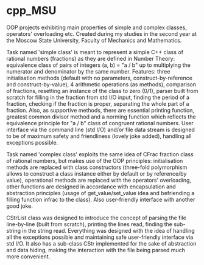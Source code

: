 # cpp_MSU
OOP projects exhibiting main properties of simple and complex classes, operators' overloading etc. Created during my studies in the second year at the Moscow State University, Faculty of Mechanics and Mathematics.

Task named 'simple class' is meant to represent a simple C++ class of rational numbers (fractions) as they are defined in Number Theory: equivalence class of pairs of integers (a, b) = "a / b" up to multiplying the numerator and denominator by the same number.
Features: three initialisation methods (default with no parameters, construct-by-reference and construct-by-value), 4 arithmetic operations (as methods), comparison of fractions, resetting an instance of the class to zero (0/1), parser built from scratch for filling in the fraction from std I/O input, finding the period of a fraction, checking if the fraction is proper, separating the whole part of a fraction. Also, as supportive methods, there are essential printing function, greatest common divisor method and a norming function which reflects the equivalence principle for "a / b" class of congruent rational numbers.
User interface via the command line (std I/O) and/or file data stream is designed to be of maximum safety and friendliness (lovely joke added), handling all exceptions possible.

Task named 'complex class' exploits the same idea of CFrac fraction class of rational numbers, but makes use of the OOP principles: initialisation methods are replaced with class constructors (three-fold polymorphism allows to construct a class instance either by default or by reference/by value), operational methods are replaced with the operators' overloading, other functions are designed in accordance with encapsulation and abstraction principles (usage of get_value/set_value idea and befriending a filling function infrac to the class). Also user-friendly interface with another good joke.

CStrList class was designed to introduce the concept of parsing the file line-by-line (built from scratch), printing the lines read, finding the sub-string in the string read. Everything was designed with the idea of handling all the exceptions possible and maintaining safe user-friendly interface via std I/O. It also has a sub-class CStr implemented for the sake of abstraction and data hiding, making the interaction with the file being parsed much more convenient.
